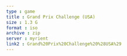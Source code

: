 ```yaml
---
type : game
title : Grand Prix Challenge (USA)
size : 1.3 G
format : iso
archive : zip
server : myrient
link2 : Grand%20Prix%20Challenge%20%28USA%29
---
```

